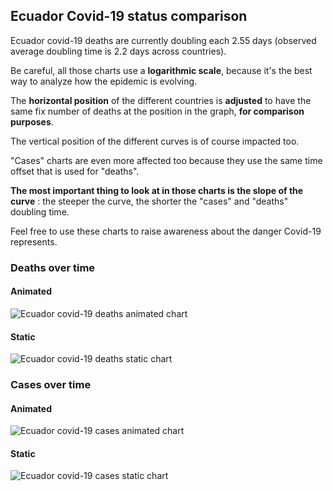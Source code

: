 ## Ecuador Covid-19 status comparison 

Ecuador covid-19 deaths are currently doubling each 2.55 days (observed average doubling time is 2.2 days across countries).



Be careful, all those charts use a **logarithmic scale**, because it's the best way to analyze how the epidemic is evolving.
 
The **horizontal position** of the different countries is **adjusted** to have the same fix number of deaths at the position in the graph, **for comparison purposes**.

The vertical position of the different curves is of course impacted too.

"Cases" charts are even more affected too because they use the same time offset that is used for "deaths".

**The most important thing to look at in those charts is the slope of the curve** : the steeper the curve, the shorter the "cases" and "deaths" doubling time.

Feel free to use these charts to raise awareness about the danger Covid-19 represents. 


 
### Deaths over time
 
#### Animated
![Ecuador covid-19 deaths animated chart](https://raw.githubusercontent.com/madlag/coronavirus_study/master/notebooks/graphs/2020-03-28/countries/Ecuador/2020-03-28_Ecuador_deaths.gif "Ecuador covid-19 deaths animated chart")   
 
#### Static
![Ecuador covid-19 deaths static chart](https://raw.githubusercontent.com/madlag/coronavirus_study/master/notebooks/graphs/2020-03-28/countries/Ecuador/2020-03-28_Ecuador_deaths.png "Ecuador covid-19 deaths static chart")   

 
### Cases over time
 
#### Animated
![Ecuador covid-19 cases animated chart](https://raw.githubusercontent.com/madlag/coronavirus_study/master/notebooks/graphs/2020-03-28/countries/Ecuador/2020-03-28_Ecuador_cases.gif "Ecuador covid-19 cases animated chart")   
 
#### Static
![Ecuador covid-19 cases static chart](https://raw.githubusercontent.com/madlag/coronavirus_study/master/notebooks/graphs/2020-03-28/countries/Ecuador/2020-03-28_Ecuador_cases.png "Ecuador covid-19 cases static chart")   

